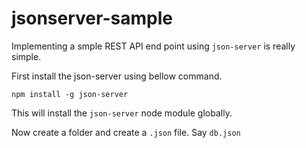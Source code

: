 # jsonserver-sample

Implementing a smple REST API end point using ``json-server`` is really simple.

First install the json-server using bellow command.

``npm install -g json-server``

This will install the ``json-server`` node module globally.

Now create a folder and create a ``.json`` file. Say ``db.json`` 

